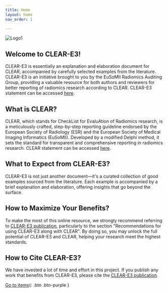 ```yaml
---
title: Home
layout: home
nav_order: 1

---
```


![Logo1](/CLEAR-E3/assets/images/logo.png)

## Welcome to CLEAR-E3!

CLEAR-E3 is essentially an explanation and elaboration document for CLEAR, accompanied by carefully selected examples from the literature. CLEAR-E3 is an initiative brought to you by the EuSoMII Radiomics Auditing Group, providing a valuable resource for both authors and reviewers for better reporting of radiomics research according to CLEAR. CLEAR-E3 statement can be accessed [here](https://eurradiolexp.springeropen.com/articles/10.1186/s41747-024-00471-z).

## What is CLEAR?
CLEAR, which stands for CheckList for EvaluAtion of Radiomics research, is a meticulously crafted, step-by-step reporting guideline endorsed by the European Society of Radiology (ESR) and the European Society of Medical Imaging Informatics (EuSoMII). Developed by a modified Delphi method, it sets the standard for transparent and comprehensive reporting in radiomics research. CLEAR statement can be accessed [here](https://insightsimaging.springeropen.com/articles/10.1186/s13244-023-01415-8).

## What to Expect from CLEAR-E3?
CLEAR-E3 is not just another document—it's a curated collection of good examples sourced from the literature. Each example is accompanied by a brief explanation and elaboration, offering insights that go beyond the surface. 

## How to Maximize Your Benefits?
To make the most of this online resource, we strongly recommend referring to [CLEAR-E3 publication](https://eurradiolexp.springeropen.com/articles/10.1186/s41747-024-00471-z), particularly to the section "Recommendations for using CLEAR-E3 along with CLEAR". By doing so, you may unlock the full potential of CLEAR-E3 and CLEAR, helping your research meet the highest standards.

## How to Cite CLEAR-E3?
We have invested a lot of time and effort in this project. If you publish any work that benefits from CLEAR-E3, please cite the [CLEAR-E3 publication](https://eurradiolexp.springeropen.com/articles/10.1186/s41747-024-00471-z). 

[Go to items](https://radiomic.github.io/CLEAR-E3/docs/Title%20(Item%201)/Item1.html){: .btn .btn-purple }
